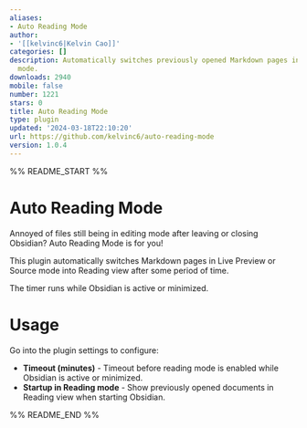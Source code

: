 ```yaml
---
aliases:
- Auto Reading Mode
author:
- '[[kelvinc6|Kelvin Cao]]'
categories: []
description: Automatically switches previously opened Markdown pages into reading
  mode.
downloads: 2940
mobile: false
number: 1221
stars: 0
title: Auto Reading Mode
type: plugin
updated: '2024-03-18T22:10:20'
url: https://github.com/kelvinc6/auto-reading-mode
version: 1.0.4
---
```


%% README_START %%

# Auto Reading Mode

Annoyed of files still being in editing mode after leaving or closing Obsidian? Auto Reading Mode is for you!

This plugin automatically switches Markdown pages in Live Preview or Source mode into Reading view after some period of time.

The timer runs while Obsidian is active or minimized.

# Usage

Go into the plugin settings to configure:

-   **Timeout (minutes)** - Timeout before reading mode is enabled while Obsidian is active or minimized.
-   **Startup in Reading mode** - Show previously opened documents in Reading view when starting Obsidian.


%% README_END %%
